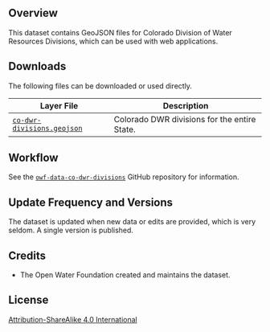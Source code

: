 ## Overview ##

This dataset contains GeoJSON files for Colorado Division of Water Resources Divisions,
which can be used with web applications.

## Downloads ##

The following files can be downloaded or used directly.

| **Layer File** | **Description** |
| -- | -- |
| [`co-dwr-divisions.geojson`](co-dwr-divisions.geojson) | Colorado DWR divisions for the entire State. |

## Workflow ##

See the [`owf-data-co-dwr-divisions`](https://github.com/OpenWaterFoundation/owf-data-co-dwr-divisions)
GitHub repository for information.

## Update Frequency and Versions ##

The dataset is updated when new data or edits are provided, which is very seldom.
A single version is published.

## Credits ##

* The Open Water Foundation created and maintains the dataset.

## License ##

[Attribution-ShareAlike 4.0 International](https://creativecommons.org/licenses/by-sa/4.0/)
